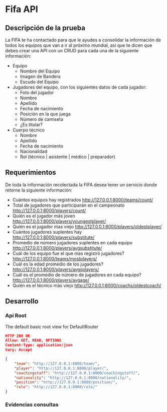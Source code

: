 # Fifa API
## Descripción de la prueba
La FIFA te ha contactado para que le ayudes a consolidar la información de todos los equipos que
van a ir al próximo mundial, así que te dicen que debes crear una API con un CRUD para cada una
de la siguiente información:
- Equipo
  - Nombre del Equipo
  - Imagen de Bandera
  - Escudo del Equipo
- Jugadores del equipo, con los siguientes datos de cada jugador:
  - Foto del jugador
  - Nombre
  - Apellido
  - Fecha de nacimiento
  - Posición en la que juega
  - Número de camiseta
  - ¿Es titular?
- Cuerpo técnico
  - Nombre
  - Apellido
  - Fecha de nacimiento
  - Nacionalidad
  - Rol (técnico | asistente | médico | preparador)

## Requerimientos
De toda la información recolectada la FIFA desea tener un servicio donde retorne la siguiente
información:
- Cuántos equipos hay registrados
  http://127.0.0.1:8000/teams/count/
- Total de jugadores que participarán en el campeonato
  http://127.0.0.1:8000/players/count/
- Quién es el jugador más joven
  http://127.0.0.1:8000/players/youngestplayer/
- Quién es el jugador mas viejo
  http://127.0.0.1:8000/players/oldestplayer/
- Cuántos jugadores suplentes hay
  http://127.0.0.1:8000/players/substitute/
- Promedio de número jugadores suplentes en cada equipo
  http://127.0.0.1:8000/players/avgsubstitute/
- Cuál de los equipo fue el que mas registró jugadores?
  http://127.0.0.1:8000/teams/mostplayers/
- Cuál es la edad promedio de los jugadores?
  http://127.0.0.1:8000/players/avgsplayers/
- Cuál es el promedio de número de jugadores en cada equipo?
  http://127.0.0.1:8000/players/avgage/
- Quién es el técnico más viejo
  http://127.0.0.1:8000/coachs/oldestcoach/

## Desarrollo
### Api Root
The default basic root view for DefaultRouter
```json
HTTP 200 OK
Allow: GET, HEAD, OPTIONS
Content-Type: application/json
Vary: Accept

{
    "team": "http://127.0.0.1:8000/team/",
    "player": "http://127.0.0.1:8000/player/",
    "coachingstaff": "http://127.0.0.1:8000/coachingstaff/",
    "nationality": "http://127.0.0.1:8000/nationality/",
    "position": "http://127.0.0.1:8000/position/",
    "role": "http://127.0.0.1:8000/role/"
}
```
### Evidencias consultas
